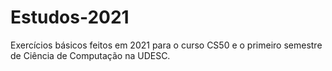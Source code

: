 # Estudos-2021
Exercícios básicos feitos em 2021 para o curso CS50 e o primeiro semestre de Ciência de Computação na UDESC.
